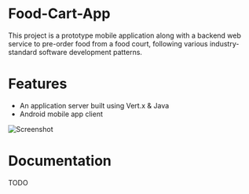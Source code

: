 # Food-Cart-App

This project is a prototype mobile application along with a backend web service to pre-order food from a food court, following various industry-standard software development patterns.

# Features 
- An application server built using Vert.x & Java
- Android mobile app client


![Screenshot](https://user-images.githubusercontent.com/6822941/59745364-44489a00-9292-11e9-99f0-62fffff16a23.png)


# Documentation
TODO

